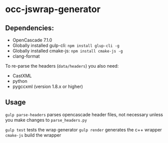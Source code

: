 # occ-jswrap-generator

## Dependencies: 
* OpenCascade 7.1.0
* Globally installed gulp-cli: `npm install glup-cli -g`
* Globally installed cmake-js: `npm install cmake-js -g`
* clang-format 

To re-parse the headers (`data/headers`) you also need:
* CastXML
* python
* pygccxml (version 1.8.x or higher)

## Usage

`gulp parse-headers` parses opencascade header files, not necessary unless you make 
changes to `parse_headers.py`

`gulp test` tests the wrap generator
`gulp render` generates the c++ wrapper
`cmake-js` build the wrapper
 


